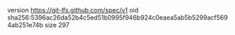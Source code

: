 version https://git-lfs.github.com/spec/v1
oid sha256:5396ac26da52b4c5ed51b0995f946b924c0eaea5ab5b5299acf5694ab251e74b
size 297
